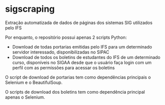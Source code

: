 # sigscraping
Extração automatizada de dados de páginas dos sistemas SIG utilizados pelo IFS

Por enquanto, o repositório possui apenas 2 scripts Python:

- Download de todas portarias emitidas pelo IFS para um determinado servidor interessado, disponibilizadas no SIPAC
- Download de todos os boletins de estudantes do IFS de um determinado curso, disponíveis no SIGAA desde que o usuário faça login com um perfil com as permissões para acessar os boletins

O script de download de portarias tem como dependências principais o Selenium e o BeautifulSoup.

O scripts de download dos boletins tem como dependência principal apenas o Selenium.
